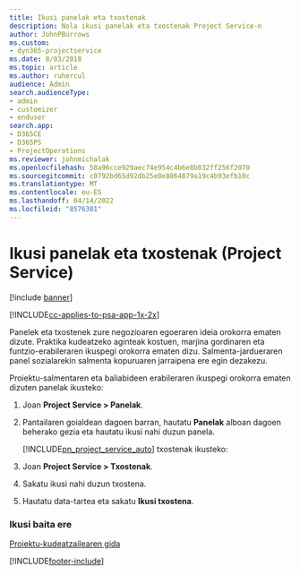 ```yaml
---
title: Ikusi panelak eta txostenak
description: Nola ikusi panelak eta txostenak Project Service-n
author: JohnPBurrows
ms.custom:
- dyn365-projectservice
ms.date: 8/03/2018
ms.topic: article
ms.author: ruhercul
audience: Admin
search.audienceType:
- admin
- customizer
- enduser
search.app:
- D365CE
- D365PS
- ProjectOperations
ms.reviewer: johnmichalak
ms.openlocfilehash: 58a96cce929aec74e954c4b6e8b032ff256f2070
ms.sourcegitcommit: c0792bd65d92db25e0e8864879a19c4b93efb10c
ms.translationtype: MT
ms.contentlocale: eu-ES
ms.lasthandoff: 04/14/2022
ms.locfileid: "8576301"
---
```

# <a name="view-dashboards-and-reports-project-service"></a>Ikusi panelak eta txostenak (Project Service)

[!include [banner](../includes/psa-now-project-operations.md)]

[!INCLUDE[cc-applies-to-psa-app-1x-2x](../includes/cc-applies-to-psa-app-1x-2x.md)]

Panelek eta txostenek zure negozioaren egoeraren ideia orokorra ematen dizute. Praktika kudeatzeko aginteak kostuen, marjina gordinaren eta funtzio-erabileraren ikuspegi orokorra ematen dizu. Salmenta-jardueraren panel sozialarekin salmenta kopuruaren jarraipena ere egin dezakezu.  
  
 Proiektu-salmentaren eta baliabideen erabileraren ikuspegi orokorra ematen dizuten panelak ikusteko:  
  
1. Joan **Project Service > Panelak**.  
  
2. Pantailaren goialdean dagoen barran, hautatu **Panelak** alboan dagoen beherako gezia eta hautatu ikusi nahi duzun panela.  
  
   [!INCLUDE[pn_project_service_auto](../includes/pn-project-service-auto.md)] txostenak ikusteko:  
  
3. Joan **Project Service > Txostenak**.  
  
4. Sakatu ikusi nahi duzun txostena.  
  
5. Hautatu data-tartea eta sakatu **Ikusi txostena**.  
  
### <a name="see-also"></a>Ikusi baita ere  
 [Proiektu-kudeatzailearen gida](../psa/project-manager-guide.md)


[!INCLUDE[footer-include](../includes/footer-banner.md)]
